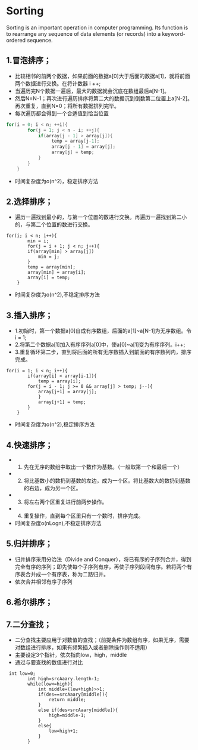 # Sorting
Sorting is an important operation in computer programming. Its function is to rearrange any sequence of data elements (or records) into a keyword-ordered sequence.
## 1.冒泡排序； 
* 比较相邻的前两个数据，如果前面的数据a[0]大于后面的数据a[1]，就将前面两个数据进行交换。在将计数器 i ++; 
* 当遍历完N个数据一遍后，最大的数据就会沉底在数组最后a[N-1]。 
* 然后N=N-1；再次进行遍历排序将第二大的数据沉到倒数第二位置上a[N-2]。再次重复，直到N=0；将所有数据排列完毕。
* 每次遍历都会得到一个合适值到恰当位置
``` java
for(i = 0; i < n; ++i){ 
        for(j = 1; j < n - i; ++j){
            if(array[j - 1] > array[j]){
                 temp = array[j-1];
                 array[j - 1] = array[j];
                 array[j] = temp;
            }
        }
    }
 ```
 * 时间复杂度为o(n^2)，稳定排序方法
## 2.选择排序； 
* 遍历一遍找到最小的，与第一个位置的数进行交换。再遍历一遍找到第二小的，与第二个位置的数进行交换。
```
for(i; i < n; i++){
        min = i;
        for(j = i + 1; j < n; j++){
        if(array[min] > array[j])
            min = j;
        }
        temp = array[min];
        array[min] = array[i];
        array[i] = temp; 
    }

```
* 时间复杂度为o(n^2),不稳定排序方法
## 3.插入排序； 
* 1.初始时，第一个数据a[0]自成有序数组，后面的a[1]~a[N-1]为无序数组。令 i = 1; 
* 2.将第二个数据a[1]加入有序序列a[0]中，使a[0]~a[1]变为有序序列。i++; 
* 3.重复循环第二步，直到将后面的所有无序数插入到前面的有序数列内，排序完成。
```
for(i = 1; i < n; i++){
        if(array[i] < array[i-1]){
            temp = array[i]; 
        for(j = i - 1; j >= 0 && array[j] > temp; j--){   
            array[j+1] = array[j];
            }
            array[j+1] = temp;
        }
    } 
```
* 时间复杂度为o(n^2),稳定排序方法
## 4.快速排序； 
* 1. 先在无序的数组中取出一个数作为基数。（一般取第一个和最后一个）
* 2. 将比基数小的数扔到基数的左边，成为一个区。将比基数大的数扔到基数的右边，成为另一个区。 
* 3. 将左右两个区重复进行前两步操作。
* 4. 重复操作，直到每个区里只有一个数时，排序完成。
* 时间复杂度o(nLogn),不稳定排序方法
## 5.归并排序； 
* 归并排序采用分治法（Divide and Conquer），将已有序的子序列合并，得到完全有序的序列；即先使每个子序列有序，再使子序列段间有序。若将两个有序表合并成一个有序表，称为二路归并。
* 依次合并相邻有序子序列
## 6.希尔排序； 
## 7.二分查找；
* 二分查找主要应用于对数值的查找；（前提条件为数组有序，如果无序，需要对数组进行排序，如果有频繁插入或者删除操作则不适用）
* 主要设定3个指针，依次指向low，high，middle
* 通过与要查找的数值进行对比
```
 int low=0;
		int high=srcAaary.length-1;
		while(low<=high){
			int middle=(low+high)>>1;
		    if(des==srcAaary[middle]){
		    	return middle;
		    }
		    else if(des<srcAaary[middle]){
		    	high=middle-1;
		    }
		    else{
		    	low=high+1;
		    }
		}
```
